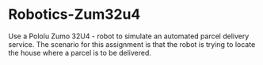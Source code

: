# Robotics-Zum32u4
Use a Pololu Zumo 32U4 - robot to simulate an automated parcel delivery service. The scenario for this assignment is that the robot is trying to locate the house where a parcel is to be delivered. 
